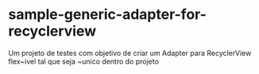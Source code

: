 # sample-generic-adapter-for-recyclerview
Um projeto de testes com objetivo de criar um Adapter para RecyclerView flex~ivel tal que seja ~unico dentro do projeto
